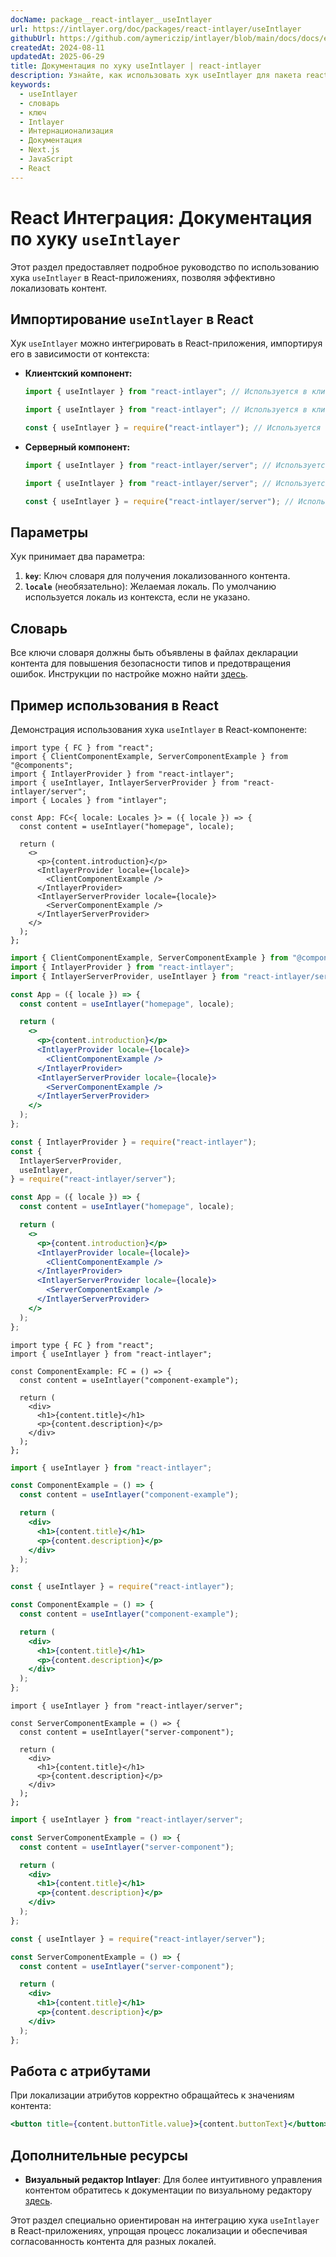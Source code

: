```yaml
---
docName: package__react-intlayer__useIntlayer
url: https://intlayer.org/doc/packages/react-intlayer/useIntlayer
githubUrl: https://github.com/aymericzip/intlayer/blob/main/docs/docs/en/packages/react-intlayer/useIntlayer.md
createdAt: 2024-08-11
updatedAt: 2025-06-29
title: Документация по хуку useIntlayer | react-intlayer
description: Узнайте, как использовать хук useIntlayer для пакета react-intlayer
keywords:
  - useIntlayer
  - словарь
  - ключ
  - Intlayer
  - Интернационализация
  - Документация
  - Next.js
  - JavaScript
  - React
---
```


# React Интеграция: Документация по хуку `useIntlayer`

Этот раздел предоставляет подробное руководство по использованию хука `useIntlayer` в React-приложениях, позволяя эффективно локализовать контент.

## Импортирование `useIntlayer` в React

Хук `useIntlayer` можно интегрировать в React-приложения, импортируя его в зависимости от контекста:

- **Клиентский компонент:**

  ```typescript codeFormat="typescript"
  import { useIntlayer } from "react-intlayer"; // Используется в клиентских React-компонентах
  ```

  ```javascript codeFormat="esm"
  import { useIntlayer } from "react-intlayer"; // Используется в клиентских React-компонентах
  ```

  ```javascript codeFormat="commonjs"
  const { useIntlayer } = require("react-intlayer"); // Используется в клиентских React-компонентах
  ```

- **Серверный компонент:**

  ```typescript codeFormat="commonjs"
  import { useIntlayer } from "react-intlayer/server"; // Используется в серверных React-компонентах
  ```

  ```javascript codeFormat="esm"
  import { useIntlayer } from "react-intlayer/server"; // Используется в серверных React-компонентах
  ```

  ```javascript codeFormat="commonjs"
  const { useIntlayer } = require("react-intlayer/server"); // Используется в серверных React-компонентах
  ```

## Параметры

Хук принимает два параметра:

1. **`key`**: Ключ словаря для получения локализованного контента.
2. **`locale`** (необязательно): Желаемая локаль. По умолчанию используется локаль из контекста, если не указано.

## Словарь

Все ключи словаря должны быть объявлены в файлах декларации контента для повышения безопасности типов и предотвращения ошибок. Инструкции по настройке можно найти [здесь](https://github.com/aymericzip/intlayer/blob/main/docs/docs/ru/dictionary/get_started.md).

## Пример использования в React

Демонстрация использования хука `useIntlayer` в React-компоненте:

```tsx fileName="src/app.tsx" codeFormat="typescript"
import type { FC } from "react";
import { ClientComponentExample, ServerComponentExample } from "@components";
import { IntlayerProvider } from "react-intlayer";
import { useIntlayer, IntlayerServerProvider } from "react-intlayer/server";
import { Locales } from "intlayer";

const App: FC<{ locale: Locales }> = ({ locale }) => {
  const content = useIntlayer("homepage", locale);

  return (
    <>
      <p>{content.introduction}</p>
      <IntlayerProvider locale={locale}>
        <ClientComponentExample />
      </IntlayerProvider>
      <IntlayerServerProvider locale={locale}>
        <ServerComponentExample />
      </IntlayerServerProvider>
    </>
  );
};
```

```jsx fileName="src/app.mjx" codeFormat="esm"
import { ClientComponentExample, ServerComponentExample } from "@components";
import { IntlayerProvider } from "react-intlayer";
import { IntlayerServerProvider, useIntlayer } from "react-intlayer/server";

const App = ({ locale }) => {
  const content = useIntlayer("homepage", locale);

  return (
    <>
      <p>{content.introduction}</p>
      <IntlayerProvider locale={locale}>
        <ClientComponentExample />
      </IntlayerProvider>
      <IntlayerServerProvider locale={locale}>
        <ServerComponentExample />
      </IntlayerServerProvider>
    </>
  );
};
```

```jsx fileName="src/app.csx" codeFormat="commonjs"
const { IntlayerProvider } = require("react-intlayer");
const {
  IntlayerServerProvider,
  useIntlayer,
} = require("react-intlayer/server");

const App = ({ locale }) => {
  const content = useIntlayer("homepage", locale);

  return (
    <>
      <p>{content.introduction}</p>
      <IntlayerProvider locale={locale}>
        <ClientComponentExample />
      </IntlayerProvider>
      <IntlayerServerProvider locale={locale}>
        <ServerComponentExample />
      </IntlayerServerProvider>
    </>
  );
};
```

```tsx fileName="src/components/ComponentExample.tsx" codeFormat="typescript"
import type { FC } from "react";
import { useIntlayer } from "react-intlayer";

const ComponentExample: FC = () => {
  const content = useIntlayer("component-example");

  return (
    <div>
      <h1>{content.title}</h1>
      <p>{content.description}</p>
    </div>
  );
};
```

```jsx fileName="src/components/ComponentExample.mjx" codeFormat="esm"
import { useIntlayer } from "react-intlayer";

const ComponentExample = () => {
  const content = useIntlayer("component-example");

  return (
    <div>
      <h1>{content.title}</h1>
      <p>{content.description}</p>
    </div>
  );
};
```

```jsx fileName="src/components/ComponentExample.csx" codeFormat="commonjs"
const { useIntlayer } = require("react-intlayer");

const ComponentExample = () => {
  const content = useIntlayer("component-example");

  return (
    <div>
      <h1>{content.title}</h1>
      <p>{content.description}</p>
    </div>
  );
};
```

```tsx fileName="src/components/ServerComponentExample.tsx" codeFormat="typescript"
import { useIntlayer } from "react-intlayer/server";

const ServerComponentExample = () => {
  const content = useIntlayer("server-component");

  return (
    <div>
      <h1>{content.title}</h1>
      <p>{content.description}</p>
    </div>
  );
};
```

```jsx fileName="src/components/ServerComponentExample.mjx" codeFormat="esm"
import { useIntlayer } from "react-intlayer/server";

const ServerComponentExample = () => {
  const content = useIntlayer("server-component");

  return (
    <div>
      <h1>{content.title}</h1>
      <p>{content.description}</p>
    </div>
  );
};
```

```jsx fileName="src/components/ServerComponentExample.csx" codeFormat="commonjs"
const { useIntlayer } = require("react-intlayer/server");

const ServerComponentExample = () => {
  const content = useIntlayer("server-component");

  return (
    <div>
      <h1>{content.title}</h1>
      <p>{content.description}</p>
    </div>
  );
};
```

## Работа с атрибутами

При локализации атрибутов корректно обращайтесь к значениям контента:

```jsx
<button title={content.buttonTitle.value}>{content.buttonText}</button>
```

## Дополнительные ресурсы

- **Визуальный редактор Intlayer**: Для более интуитивного управления контентом обратитесь к документации по визуальному редактору [здесь](https://github.com/aymericzip/intlayer/blob/main/docs/docs/ru/intlayer_visual_editor.md).

Этот раздел специально ориентирован на интеграцию хука `useIntlayer` в React-приложениях, упрощая процесс локализации и обеспечивая согласованность контента для разных локалей.
